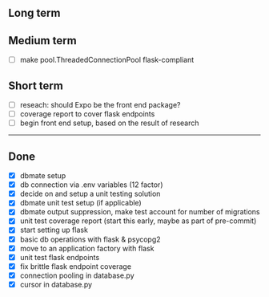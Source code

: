 ## Long term

## Medium term
- [ ] make pool.ThreadedConnectionPool flask-compliant

## Short term

- [ ] reseach: should Expo be the front end package?
- [ ] coverage report to cover flask endpoints
- [ ] begin front end setup, based on the result of research

---

## Done

- [x] dbmate setup
- [x] db connection via .env variables (12 factor)
- [x] decide on and setup a unit testing solution
- [x] dbmate unit test setup (if applicable)
- [x] dbmate output suppression, make test account for number of migrations
- [x] unit test coverage report (start this early, maybe as part of pre-commit)
- [x] start setting up flask
- [x] basic db operations with flask & psycopg2
- [x] move to an application factory with flask
- [x] unit test flask endpoints
- [x] fix brittle flask endpoint coverage
- [x] connection pooling in database.py
- [x] cursor in database.py
